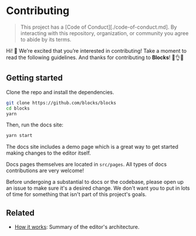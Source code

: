 # Contributing

> This project has a [Code of Conduct][./code-of-conduct.md].
> By interacting with this repository, organization, or community you agree to
> abide by its terms.

Hi!  👋
We’re excited that you’re interested in contributing!
Take a moment to read the following guidelines.
And thanks for contributing to **Blocks**!  👏👌✨

## Getting started

Clone the repo and install the dependencies.

```sh
git clone https://github.com/blocks/blocks
cd blocks
yarn
```

Then, run the docs site:

```sh
yarn start
```

The docs site includes a demo page which is a great way to get
started making changes to the editor itself.

Docs pages themselves are located in `src/pages`. All types of
docs contributions are very welcome!

Before undergoing a substantial to docs or the codebase, please
open up an issue to make sure it's a desired change. We don't want
you to put in lots of time for something that isn't part of this
project's goals.

## Related

- [How it works](https://blocks-ui.com/docs/advanced/how-it-works/): Summary of the editor's architecture.
